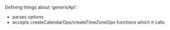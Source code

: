 
Defining things about 'genericApi':
- parses options
- accepts createCalendarOps/createTimeZoneOps functions which it calls
